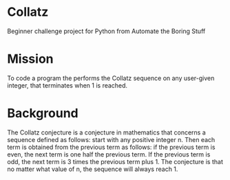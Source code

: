 # Collatz
Beginner challenge project for Python from Automate the Boring Stuff

# Mission
To code a program the performs the Collatz sequence on any user-given integer, that terminates when 1 is reached.

# Background
The Collatz conjecture is a conjecture in mathematics that concerns a sequence defined as follows: start with any positive integer n. Then each term is obtained from the previous term as follows: if the previous term is even, the next term is one half the previous term. If the previous term is odd, the next term is 3 times the previous term plus 1. The conjecture is that no matter what value of n, the sequence will always reach 1.
